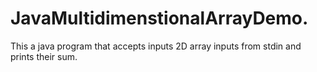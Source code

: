 # JavaMultidimenstionalArrayDemo.

This a java program that accepts inputs 2D array inputs from stdin and prints their sum.
